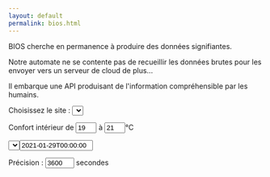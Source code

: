```yaml
---
layout: default
permalink: bios.html
---
```

<div class="row">
  <div class="col">
    <p class="font-weight-bold">
      BIOS cherche en permanence à produire des données signifiantes.
    </p>
    <p>
      Notre automate ne se contente pas de recueillir les données brutes pour les envoyer vers un serveur de cloud de plus...
    </p>
    <p>
      Il embarque une API produisant de l'information compréhensible par les humains.
    </p>
    <div id="filter">
      <p>Choisissez le site : <select id=machine></select></p>
      <p>Confort intérieur de <input type=text id=Tmin value=19 size=2> à <input type=text id=Tmax value=21 size=2>°C</p>
      <p><select id=circuit></select><input type=text size=15 id=ts value="2021-01-29T00:00:00" placeholder="AAAA-MM-DDTHH:MM:SS"></p>
      <p>Précision : <input type=text id=interval value=3600 size=4> secondes</p>
    </div>
    <div id="chart"></div>
  </div>
  <div class="col-sm">
    <div id="heating"></div>
    <div id="out"></div>
  </div>
</div>

<style>
path {
  stroke-width: 1;
  fill: none;
}
</style>

<script src="/lib/bios.js"></script>
<script>
// var root = 'http://127.0.0.1/bios';
var root = 'http://allierhab.ddns.net/bios';
allbios = {allierhab:"labo",ceremace:"bloch"};
let options=[];
for (let key in allbios) {
  options.push("<option value="+key+">"+allbios[key]+"</option>");
}
$("#machine").html(options);
// tailles en pixel
var largeur = 600;
var hauteur = 160;
// all the margins
var margin = ({top: 20, right: 50, bottom: 20, left: 50})

var outdoorColors = { froze: '#00006F', cold: '#6a70fe', heat: '#defe85' }
var indoorColors = { cold: '#377eb8', confort: '#4daf4a', heat: '#e49f1a' }
buildCircuitSelectAndInit(root);

// si on change de site/machine
// on efface la div chart contenant les données brutes
// on reconstruit tout : menu des circuits, graphes indoor et outdoor
$("#machine").on("change", function(){
  d3.select("#chart").selectAll("*").remove();
  let machine = $("#machine").val();
  root = 'http://'+machine+'.ddns.net/bios';
  buildCircuitSelectAndInit(root);
});

// si on change autre chose que le paramètre site/machine
// dans tous les cas, on met à jour les graphes indoor
$("#filter").on("change", function(){
  let machine = $("#machine").val();
  root = 'http://'+machine+'.ddns.net/bios';
  d3.select("#chart").selectAll("*").remove();
  let circuiturl = createCircuitUrl(root);
  indoorHeatmap(circuiturl, root);
});

//un changement de date implique aussi qu'on mette à jour les graphes outdoor
$("#ts").on("change", function(){
  let machine = $("#machine").val();
  root = 'http://'+machine+'.ddns.net/bios';
  outdoorHeatmap(root);
});
</script>
